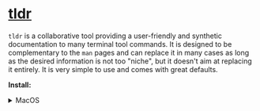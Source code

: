 # [tldr](https://github.com/tldr-pages/tldr)

`tldr` is a collaborative tool providing a user-friendly and synthetic documentation to many
terminal tool commands. It is designed to be complementary to the `man` pages and can replace it in
many cases as long as the desired information is not too "niche", but it doesn't aim at replacing it
entirely. It is very simple to use and comes with great defaults.

**Install:**

<details>
<summary>MacOS</summary>

The `tldr` formula does exist on Homebrew for MacOS, but the recommanded one is `tlrc`, the official
Rust client for `tldr`.

```bash
brew install tlrc
```

</details>
